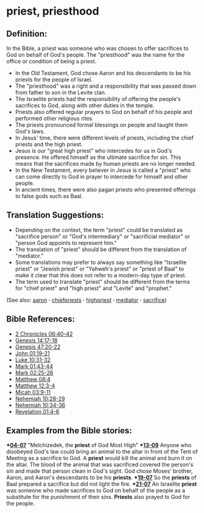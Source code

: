 # priest, priesthood #

## Definition: ##

In the Bible, a priest was someone who was chosen to offer sacrifices to God on behalf of God's people. The "priesthood" was the name for the office or condition of being a priest.

* In the Old Testament, God chose Aaron and his descendants to be his priests for the people of Israel.
* The "priesthood" was a right and a responsibility that was passed down from father to son in the Levite clan.
* The Israelite priests had the responsibility of offering the people's sacrifices to God, along with other duties in the temple.
* Priests also offered regular prayers to God on behalf of his people and performed other religious rites.
* The priests pronounced formal blessings on people and taught them God's laws.
* In Jesus' time, there were different levels of priests, including the chief priests and the high priest.
* Jesus is our "great high priest" who intercedes for us in God's presence. He offered himself as the ultimate sacrifice for sin. This means that the sacrifices made by human priests are no longer needed.
* In the New Testament, every believer in Jesus is called a "priest" who can come directly to God in prayer to intercede for himself and other people.
* In ancient times, there were also pagan priests who presented offerings to false gods such as Baal.

## Translation Suggestions: ##

* Depending on the context, the term "priest" could be translated as "sacrifice person" or "God's intermediary" or "sacrificial mediator" or "person God appoints to represent him."
* The translation of "priest" should be different from the translation of "mediator."
* Some translations may prefer to always say something like "Israelite priest" or "Jewish priest" or "Yahweh's priest" or "priest of Baal" to make it clear that this does not refer to a modern-day type of priest.
* The term used to translate "priest" should be different from the terms for "chief priest" and "high priest" and "Levite" and "prophet."

(See also: [aaron](../other/aaron.md) **·** [chiefpriests](../other/chiefpriests.md) **·** [highpriest](../kt/highpriest.md) **·** [mediator](../other/mediator.md) **·** [sacrifice](../other/sacrifice.md))

## Bible References: ##

* [2 Chronicles 06:40-42](https://door43.org/en/bible/notes/2ch/06/40)
* [Genesis 14:17-18](https://door43.org/en/bible/notes/gen/14/17)
* [Genesis 47:20-22](https://door43.org/en/bible/notes/gen/47/20)
* [John 01:19-21](https://door43.org/en/bible/notes/jhn/01/19)
* [Luke 10:31-32](https://door43.org/en/bible/notes/luk/10/31)
* [Mark 01:43-44](https://door43.org/en/bible/notes/mrk/01/43)
* [Mark 02:25-26](https://door43.org/en/bible/notes/mrk/02/25)
* [Matthew 08:4](https://door43.org/en/bible/notes/mat/08/04)
* [Matthew 12:3-4](https://door43.org/en/bible/notes/mat/12/03)
* [Micah 03:9-11](https://door43.org/en/bible/notes/mic/03/09)
* [Nehemiah 10:28-29](https://door43.org/en/bible/notes/neh/10/28)
* [Nehemiah 10:34-36](https://door43.org/en/bible/notes/neh/10/34)
* [Revelation 01:4-6](https://door43.org/en/bible/notes/rev/01/04)

## Examples from the Bible stories: ##

  __*[04-07](https://door43.org/en/obs/notes/frames/04-07)__ "Melchizedek, the __priest__ of God Most High"
  __*[13-09](https://door43.org/en/obs/notes/frames/13-09)__ Anyone who disobeyed God's law could bring an animal to the altar in front of the Tent of Meeting as a sacrifice to God. A __priest__ would kill the animal and burn it on the altar. The blood of the animal that was sacrificed covered the person's sin and made that person clean in God's sight. God chose Moses' brother, Aaron, and Aaron's descendants to be his __priests__.
  __*[19-07](https://door43.org/en/obs/notes/frames/19-07)__ So the __priests__ of Baal prepared a sacrifice but did not light the fire.
  __*[21-07](https://door43.org/en/obs/notes/frames/21-07)__ An Israelite __priest__ was someone who made sacrifices to God on behalf of the people as a substitute for the punishment of their sins. __Priests__ also prayed to God for the people. 

